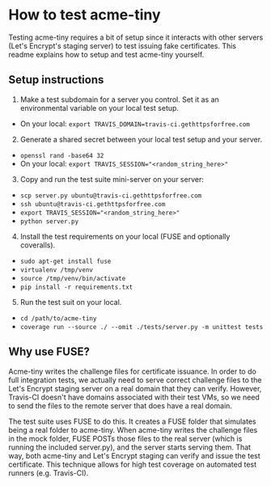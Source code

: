 # How to test acme-tiny

Testing acme-tiny requires a bit of setup since it interacts with other servers
(Let's Encrypt's staging server) to test issuing fake certificates. This readme
explains how to setup and test acme-tiny yourself.

## Setup instructions

1. Make a test subdomain for a server you control. Set it as an environmental
variable on your local test setup.
  * On your local: `export TRAVIS_DOMAIN=travis-ci.gethttpsforfree.com`
2. Generate a shared secret between your local test setup and your server.
  * `openssl rand -base64 32`
  * On your local: `export TRAVIS_SESSION="<random_string_here>"`
3. Copy and run the test suite mini-server on your server:
  * `scp server.py ubuntu@travis-ci.gethttpsforfree.com`
  * `ssh ubuntu@travis-ci.gethttpsforfree.com`
  * `export TRAVIS_SESSION="<random_string_here>"`
  * `python server.py`
4. Install the test requirements on your local (FUSE and optionally coveralls).
  * `sudo apt-get install fuse`
  * `virtualenv /tmp/venv`
  * `source /tmp/venv/bin/activate`
  * `pip install -r requirements.txt`
5. Run the test suit on your local.
  * `cd /path/to/acme-tiny`
  * `coverage run --source ./ --omit ./tests/server.py -m unittest tests`

## Why use FUSE?

Acme-tiny writes the challenge files for certificate issuance. In order to do
full integration tests, we actually need to serve correct challenge files to
the Let's Encrypt staging server on a real domain that they can verify. However,
Travis-CI doesn't have domains associated with their test VMs, so we need to
send the files to the remote server that does have a real domain.

The test suite uses FUSE to do this. It creates a FUSE folder that simulates
being a real folder to acme-tiny. When acme-tiny writes the challenge files
in the mock folder, FUSE POSTs those files to the real server (which is running
the included server.py), and the server starts serving them. That way, both
acme-tiny and Let's Encrypt staging can verify and issue the test certificate.
This technique allows for high test coverage on automated test runners (e.g.
Travis-CI).

